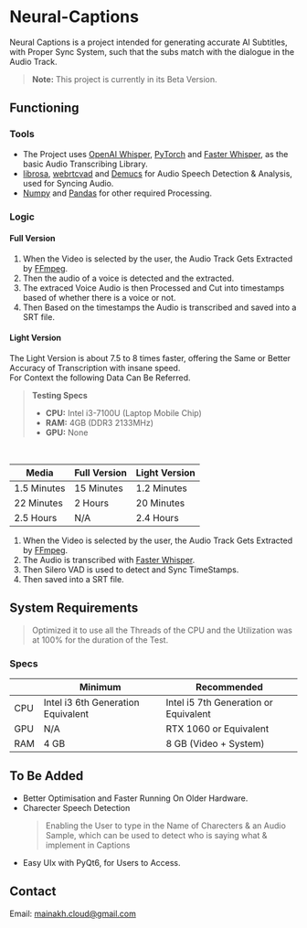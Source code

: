 # Neural-Captions
Neural Captions is a project intended for generating accurate AI Subtitles, with Proper Sync System, such that the subs match with the dialogue in the Audio Track. 
> **Note:** This project is currently in its Beta Version.

## Functioning
### Tools
- The Project uses [OpenAI Whisper](https://github.com/openai/whisper), [PyTorch](https://github.com/pytorch/pytorch) and [Faster Whisper](https://github.com/SYSTRAN/faster-whisper), as the basic Audio Transcribing Library.
- [librosa](https://github.com/librosa/librosa), [webrtcvad](https://github.com/wiseman/py-webrtcvad) and [Demucs](https://github.com/adefossez/demucs) for Audio Speech Detection & Analysis, used for Syncing Audio.
- [Numpy](https://github.com/numpy/numpy) and [Pandas](https://pandas.pydata.org/) for other required Processing.

  
### Logic
#### Full Version
1. When the Video is selected by the user, the Audio Track Gets Extracted by [FFmpeg](https://www.ffmpeg.org/).
2. Then the audio of a voice is detected and the extracted.
3. The extraced Voice Audio is then Processed and Cut into timestamps based of whether there is a voice or not.
4. Then Based on the timestamps the Audio is transcribed and saved into a SRT file.

#### Light Version
The Light Version is about 7.5 to 8 times faster, offering the Same or Better Accuracy of Transcription with insane speed.
<br>
For Context the following Data Can Be Referred.

> **Testing Specs**  
>  
> - **CPU:** Intel i3-7100U (Laptop Mobile Chip)  
> - **RAM:** 4GB (DDR3 2133MHz)  
> - **GPU:** None  

<br>


| Media | Full Version | Light Version |
|----------|----------|----------|
| 1.5 Minutes   | 15 Minutes   | 1.2 Minutes   |
| 22 Minutes   | 2 Hours   | 20 Minutes   |
| 2.5 Hours   | N/A   | 2.4 Hours   |


1. When the Video is selected by the user, the Audio Track Gets Extracted by [FFmpeg](https://www.ffmpeg.org/).
2. The Audio is transcribed with [Faster Whisper](https://github.com/SYSTRAN/faster-whisper).
3. Then Silero VAD is used to detect and Sync TimeStamps.
4. Then saved into a SRT file.

## System Requirements
> Optimized it to use all the Threads of the CPU and the Utilization was at 100% for the duration of the Test.
### Specs

|  | Minimum | Recommended |
|----------|----------|----------|
| CPU   | Intel i3 6th Generation Equivalent   | Intel i5 7th Generation or Equivalent   |
| GPU   | N/A   | RTX 1060 or Equivalent   |
| RAM   | 4 GB   | 8 GB (Video + System)   |


## To Be Added
- Better Optimisation and Faster Running On Older Hardware.
- Charecter Speech Detection
  > Enabling the User to type in the Name of Charecters & an Audio Sample, which can be used to detect who is saying what & implement in Captions
- Easy UIx with PyQt6, for Users to Access.


## Contact
Email: mainakh.cloud@gmail.com
